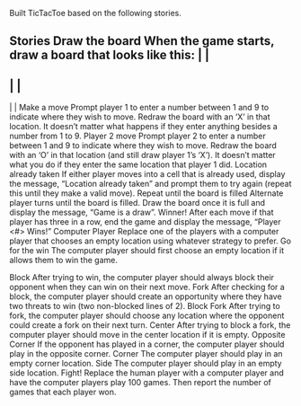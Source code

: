 Built TicTacToe based on the following stories. 

Stories
Draw the board
When the game starts, draw a board that looks like this:
   |   |
---------
   |   |
---------
   |   |
Make a move
Prompt player 1 to enter a number between 1 and 9 to indicate where they wish to move. Redraw the board with an ‘X’ in that location. It doesn’t matter what happens if they enter anything besides a number from 1 to 9.
Player 2 move
Prompt player 2 to enter a number between 1 and 9 to indicate where they wish to move. Redraw the board with an ‘O’ in that location (and still draw player 1’s ‘X’). It doesn’t matter what you do if they enter the same location that player 1 did.
Location already taken
If either player moves into a cell that is already used, display the message, “Location already taken” and prompt them to try again (repeat this until they make a valid move).
Repeat until the board is filled
Alternate player turns until the board is filled. Draw the board once it is full and display the message, “Game is a draw”.
Winner!
After each move if that player has three in a row, end the game and display the message, “Player <#> Wins!”
Computer Player
Replace one of the players with a computer player that chooses an empty location using whatever strategy to prefer.
Go for the win
The computer player should first choose an empty location if it allows them to win the game.

Block
After trying to win, the computer player should always block their opponent when they can win on their next move.
Fork
After checking for a block, the computer player should create an opportunity where they have two threats to win (two non-blocked lines of 2).
Block Fork
After trying to fork, the computer player should choose any location where the opponent could create a fork on their next turn.
Center
After trying to block a fork, the computer player should move in the center location if it is empty.
Opposite Corner
If the opponent has played in a corner, the computer player should play in the opposite corner.
Corner
The computer player should play in an empty corner location.
Side
The computer player should play in an empty side location.
Fight!
Replace the human player with a computer player and have the computer players play 100 games. Then report the number of games that each player won.

